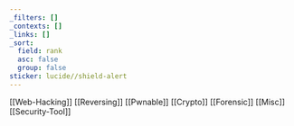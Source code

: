 ```yaml
---
_filters: []
_contexts: []
_links: []
_sort:
  field: rank
  asc: false
  group: false
sticker: lucide//shield-alert
---
```

[[Web-Hacking]]
[[Reversing]]
[[Pwnable]]
[[Crypto]]
[[Forensic]]
[[Misc]]
[[Security-Tool]]
